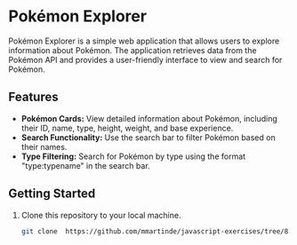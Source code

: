 # Pokémon Explorer

Pokémon Explorer is a simple web application that allows users to explore information about Pokémon. The application retrieves data from the Pokémon API and provides a user-friendly interface to view and search for Pokémon.

## Features

- **Pokémon Cards:** View detailed information about Pokémon, including their ID, name, type, height, weight, and base experience.
- **Search Functionality:** Use the search bar to filter Pokémon based on their names.
- **Type Filtering:** Search for Pokémon by type using the format "type:typename" in the search bar.

## Getting Started

1. Clone this repository to your local machine.
   ```bash
   git clone  https://github.com/mmartinde/javascript-exercises/tree/8080efb0769c4194d28955925cd0f55695a233c4/99_entrega_final/javascript-exercises/pokedex.git